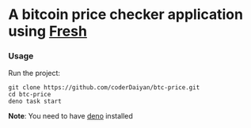 # A bitcoin price checker application using [Fresh](https://fresh.deno.dev/)

### Usage

Run the project:

```
git clone https://github.com/coderDaiyan/btc-price.git
cd btc-price
deno task start
```

**Note**: You need to have [deno](https://deno.land/) installed
